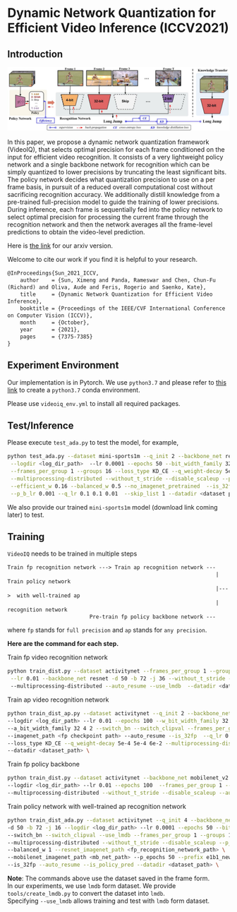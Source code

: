 # Dynamic Network Quantization for Efficient Video Inference (ICCV2021)
## Introduction
![alt text](docs/VideoIQ.jpeg)


In this paper, we propose a dynamic network quantization framework (VideoIQ), that selects optimal precision for each frame conditioned on the input for efficient
video recognition.  It consists of a very lightweight policy network and a single backbone network
for recognition which can be simply quantized to lower precisions by truncating the least significant bits. The policy network decides what
quantization precision to use on a per frame basis, in pursuit of a reduced overall computational cost without sacrificing recognition accuracy.
 We additionally distill knowledge from a pre-trained full-precision model to guide the training of lower precisions. During inference, each frame
is sequentially fed into the policy network to select optimal precision for processing the current frame through the recognition network and
then the network averages all the frame-level predictions to obtain the video-level prediction.


Here is [the link](https://arxiv.org/pdf/2108.10394.pdf) for our arxiv version. 

Welcome to cite our work if you find it is helpful to your research.
```
@InProceedings{Sun_2021_ICCV,
    author    = {Sun, Ximeng and Panda, Rameswar and Chen, Chun-Fu (Richard) and Oliva, Aude and Feris, Rogerio and Saenko, Kate},
    title     = {Dynamic Network Quantization for Efficient Video Inference},
    booktitle = {Proceedings of the IEEE/CVF International Conference on Computer Vision (ICCV)},
    month     = {October},
    year      = {2021},
    pages     = {7375-7385}
}
```

## Experiment Environment 
Our implementation is in Pytorch. We use `python3.7` and please refer to [this link](https://docs.conda.io/projects/conda/en/latest/user-guide/tasks/manage-environments.html#creating-an-environment-with-commands) to create a `python3.7` conda environment.

Please use `videoiq_env.yml` to install all required packages.

## Test/Inference
Please execute `test_ada.py` to test the model, for example,
```bash
python test_ada.py --dataset mini-sports1m --q_init 2 --backbone_net resnet_videoiq -d 50 -b 72 -j 36 \
 --logdir <log_dir_path>  --lr 0.0001 --epochs 50 --bit_width_family 32 4 2 --switch_bn --switch_clipval \
 --frames_per_group 1 --groups 16 --loss_type KD_CE --q_weight-decay 5e-4 5e-4 6e-2  \
 --multiprocessing-distributed --without_t_stride --disable_scaleup --p_lr 0.1 --efficient --balanced \
 --efficient_w 0.16 --balanced_w 0.5 --no_imagenet_pretrained  --is_32fp --auto_resume --is_policy_pred --entropy --entropy_w 0.1 \
 --p_b_lr 0.001 --q_lr 0.1 0.1 0.01  --skip_list 1 --datadir <dataset path> -e --pretrained <checkpoint path> \
```
We also provide our trained `mini-sports1m` model (download link coming later) to test.

## Training
`VideoIQ` needs to be trained in multiple steps
```
Train fp recognition network ---> Train ap recognition network ---
                                                                  |      Train policy network 
                                                                  |--->  with well-trained ap
                                                                  |      recognition network
                          Pre-train fp policy backbone network ---
```
where `fp` stands for `full precision` and `ap` stands for `any precision`.

**Here are the command for each step.**

Train fp video recognition network
```bash
python train_dist.py --dataset activitynet --frames_per_group 1 --groups 16 --logdir <log_dir_path> \
 --lr 0.01 --backbone_net resnet -d 50 -b 72 -j 36 --without_t_stride --disable_scaleup --epochs 100 \ 
 --multiprocessing-distributed --auto_resume --use_lmdb  --datadir <dataset_path> \ 
```
Train ap video recognition network
```bash
python train_dist_ap.py --dataset activitynet --q_init 2 --backbone_net resnet_pact_ap -d 50 -b 72 -j 36 \ 
--logdir <log_dir_path> --lr 0.01 --epochs 100 --w_bit_width_family 32 4 2 \ 
--a_bit_width_family 32 4 2 --switch_bn --switch_clipval --frames_per_group 1 --groups 16 \ 
--imagenet_path <fp checkpoint path> --auto_resume --is_32fp  --q_lr 0.1 0.1 0.01  \ 
--loss_type KD_CE --q_weight-decay 5e-4 5e-4 6e-2 --multiprocessing-distributed --without_t_stride --disable_scaleup  \ 
--datadir <dataset_path> \ 
```
Train fp policy backbone
```bash
python train_dist.py --dataset activitynet --backbone_net mobilenet_v2 -b 72 -j 16 \
--logdir <log_dir_path> --lr 0.01 --epochs 100  --frames_per_group 1 --groups 16 \
--multiprocessing-distributed --without_t_stride --disable_scaleup --auto_resume --datadir <dataset_path> \
```
Train policy network with well-trained ap recognition network
````bash
python train_dist_ada.py --dataset activitynet --q_init 4 --backbone_net resnet_videoiq \
-d 50 -b 72 -j 16 --logdir <log_dir_path> --lr 0.0001 --epochs 50 --bit_width_family 4 2 \
--switch_bn --switch_clipval --use_lmdb --frames_per_group 1 --groups 16 --loss_type KD_CE --q_weight-decay 0.0005 0.005 \
--multiprocessing-distributed --without_t_stride --disable_scaleup --p_lr 0.01 --efficient --balanced --efficient_w 0.16 \
--balanced_w 1 --resnet_imagenet_path <fp_recognition_network_path> \
--mobilenet_imagenet_path <mb_net_path> --p_epochs 50 --prefix e1b1_new --use_fp_as_bb \
--is_32fp --auto_resume --is_policy_pred --datadir <dataset_path> \
````
**Note**: The commands above use the dataset saved in the frame form.   
In our experiments, we use `lmdb` form dataset. We provide `tools/create_lmdb.py` to convert the dataset into `lmdb`.  
Specifying `--use_lmdb` allows training and test with  `lmdb` form dataset.


